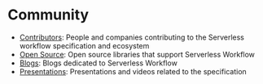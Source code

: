 # Community  

- [Contributors](contributors.md): People and companies contributing to the
  Serverless workflow specification and ecosystem
- [Open Source](open-source.md): Open source libraries that support Serverless Workflow
- [Blogs](blogs.md): Blogs dedicated to Serverless Workflow
- [Presentations](presentations/README.md): Presentations and videos related to the specification
